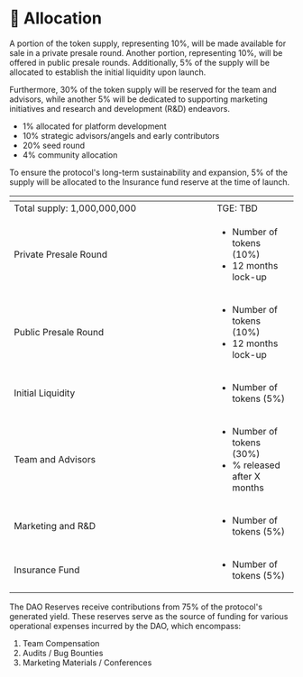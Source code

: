 # 📎 Allocation

A portion of the token supply, representing 10%, will be made available for sale in a private presale round. Another portion, representing 10%, will be offered in public presale rounds. Additionally, 5% of the supply will be allocated to establish the initial liquidity upon launch.

Furthermore, 30% of the token supply will be reserved for the team and advisors, while another 5% will be dedicated to supporting marketing initiatives and research and development (R\&D) endeavors.

* 1% allocated for platform development
* 10% strategic advisors/angels and early contributors
* 20% seed round
* 4% community allocation

To ensure the protocol's long-term sustainability and expansion, 5% of the supply will be allocated to the Insurance fund reserve at the time of launch.&#x20;

<table data-header-hidden><thead><tr><th width="344"></th><th></th></tr></thead><tbody><tr><td>Total supply: 1,000,000,000</td><td>TGE: TBD</td></tr><tr><td>Private Presale Round</td><td><ul><li>Number of tokens (10%)</li><li>12 months lock-up </li></ul></td></tr><tr><td>Public Presale Round</td><td><p></p><ul><li>Number of tokens (10%)</li><li>12 months lock-up </li></ul><p></p></td></tr><tr><td>Initial Liquidity</td><td><ul><li>Number of tokens (5%)</li></ul></td></tr><tr><td>Team and Advisors</td><td><ul><li> Number of tokens (30%)</li><li>% released after X months</li></ul></td></tr><tr><td>Marketing and R&#x26;D</td><td><ul><li>Number of tokens (5%)</li></ul></td></tr><tr><td>Insurance Fund</td><td><ul><li>Number of tokens (5%)</li></ul></td></tr></tbody></table>

The DAO Reserves receive contributions from 75% of the protocol's generated yield. These reserves serve as the source of funding for various operational expenses incurred by the DAO, which encompass:

1. Team Compensation
2. Audits / Bug Bounties
3. Marketing Materials / Conferences
